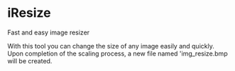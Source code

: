 # iResize
Fast and easy image resizer

With this tool you can change the size of any image easily and quickly. Upon completion of the scaling process, a new file named 'img_resize.bmp will be created.
